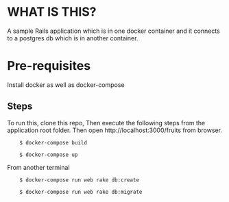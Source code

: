 # WHAT IS THIS?
A sample Rails application which is in one docker container and it connects to a postgres db which is in another container. 

# Pre-requisites
Install docker as well as docker-compose

## Steps
To run this, clone this repo, Then execute the following steps from the application root folder. Then open http://localhost:3000/fruits from browser.


        $ docker-compose build 

        $ docker-compose up

From another terminal
        
        $ docker-compose run web rake db:create
        
        $ docker-compose run web rake db:migrate
